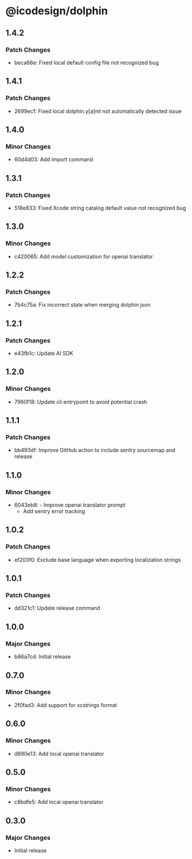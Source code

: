 # @icodesign/dolphin

## 1.4.2

### Patch Changes

- beca66e: Fixed local default config file not recognized bug

## 1.4.1

### Patch Changes

- 2699ec1: Fixed local dolphin.y[a]ml not automatically detected issue

## 1.4.0

### Minor Changes

- 60d4d03: Add import command

## 1.3.1

### Patch Changes

- 518e833: Fixed Xcode string catalog default value not recognized bug

## 1.3.0

### Minor Changes

- c420065: Add model customization for openai translator

## 1.2.2

### Patch Changes

- 7b4c75a: Fix incorrect state when merging dolphin json

## 1.2.1

### Patch Changes

- e43fb1c: Update AI SDK

## 1.2.0

### Minor Changes

- 7960f18: Update cli entrypoint to avoid potential crash

## 1.1.1

### Patch Changes

- bb493df: Improve GitHub action to include sentry sourcemap and release

## 1.1.0

### Minor Changes

- 6043eb8: - Improve openai translator prompt
  - Add sentry error tracking

## 1.0.2

### Patch Changes

- ef203f0: Exclude base language when exporting localization strings

## 1.0.1

### Patch Changes

- dd321c1: Update release command

## 1.0.0

### Major Changes

- b86a7cd: Initial release

## 0.7.0

### Minor Changes

- 2f0fad3: Add support for xcstrings format

## 0.6.0

### Minor Changes

- d890e13: Add local openai translator

## 0.5.0

### Minor Changes

- c8bdfe5: Add local openai translator

## 0.3.0

### Major Changes

- Initial release
